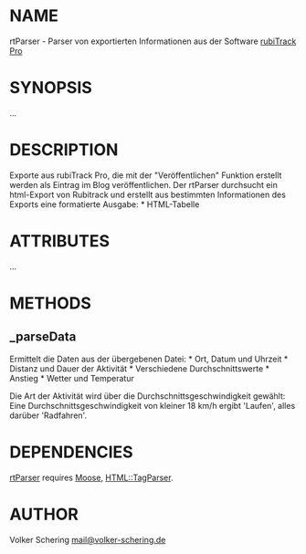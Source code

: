 # NAME

rtParser - Parser von exportierten Informationen aus der Software [rubiTrack Pro](https://www.rubitrack.com)

# SYNOPSIS

...

# DESCRIPTION

Exporte aus rubiTrack Pro, die mit der "Veröffentlichen" Funktion erstellt werden 
als Eintrag im Blog veröffentlichen.
Der rtParser durchsucht ein html-Export von Rubitrack und erstellt aus
bestimmten Informationen des Exports eine formatierte Ausgabe:
\* HTML-Tabelle

# ATTRIBUTES

...

# METHODS

## \_parseData

Ermittelt die Daten aus der übergebenen Datei:
\* Ort, Datum und Uhrzeit
\* Distanz und Dauer der Aktivität
\* Verschiedene Durchschnittswerte
\* Anstieg
\* Wetter und Temperatur

Die Art der Aktivität wird über die Durchschnittsgeschwindigkeit gewählt: 
Eine Durchschnittsgeschwindigkeit von kleiner 18 km/h ergibt 'Laufen',
alles darüber 'Radfahren'. 

# DEPENDENCIES

[rtParser](https://metacpan.org/pod/rtParser) requires [Moose](https://metacpan.org/pod/Moose), [HTML::TagParser](https://metacpan.org/pod/HTML%3A%3ATagParser).

# AUTHOR

Volker Schering <mail@volker-schering.de>
